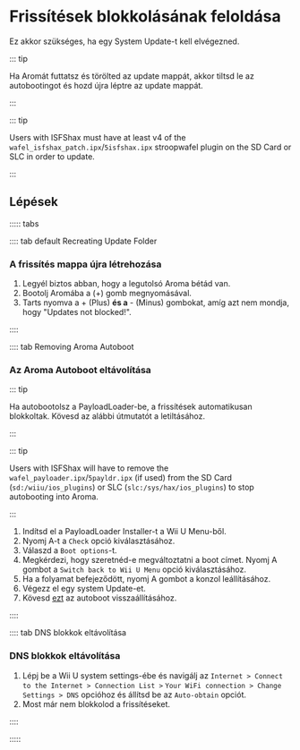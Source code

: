 # Frissítések blokkolásának feloldása

Ez akkor szükséges, ha egy System Update-t kell elvégezned.

::: tip

Ha Aromát futtatsz és törölted az update mappát, akkor tiltsd le az autobootingot és hozd újra léptre az update mappát.

:::

::: tip

Users with ISFShax must have at least v4 of the `wafel_isfshax_patch.ipx`/`5isfshax.ipx` stroopwafel plugin on the SD Card or SLC in order to update.

:::

## Lépések

::::: tabs

:::: tab default Recreating Update Folder

### A frissítés mappa újra létrehozása

1. Legyél biztos abban, hogy a legutolsó Aroma bétád van.
2. Bootolj Aromába a (+) gomb megnyomásával.
3. Tarts nyomva a + (Plus) **és a** - (Minus) gombokat, amíg azt nem mondja, hogy "Updates not blocked!".

::::

:::: tab Removing Aroma Autoboot

### Az Aroma Autoboot eltávolítása

::: tip

Ha autobootolsz a PayloadLoader-be, a frissítések automatikusan blokkoltak. Kövesd az alábbi útmutatót a letiltásához.

:::

::: tip

Users with ISFShax will have to remove the `wafel_payloader.ipx`/`5payldr.ipx` (if used) from the SD Card (`sd:/wiiu/ios_plugins`) or SLC (`slc:/sys/hax/ios_plugins`) to stop autobooting into Aroma.

:::

1. Indítsd el a PayloadLoader Installer-t a Wii U Menu-ből.
2. Nyomj A-t a `Check` opció kiválasztásához.
3. Válaszd a `Boot options`-t.
4. Megkérdezi, hogy szeretnéd-e megváltoztatni a boot címet. Nyomj A gombot a `Switch back to Wii U Menu` opció kiválasztásához.
5. Ha a folyamat befejeződött, nyomj A gombot a konzol leállításához.
6. Végezz el egy system Update-et.
7. Kövesd [ezt](aroma/autobooting) az autoboot visszaállításához.

::::

:::: tab DNS blokkok eltávolítása

### DNS blokkok eltávolítása

1. Lépj be a Wii U system settings-ébe és navigálj az `Internet > Connect to the Internet > Connection List >`
   `Your WiFi connection > Change Settings > DNS` opcióhoz és állítsd be az `Auto-obtain` opciót.
2. Most már nem blokkolod a frissítéseket.

::::

:::::
